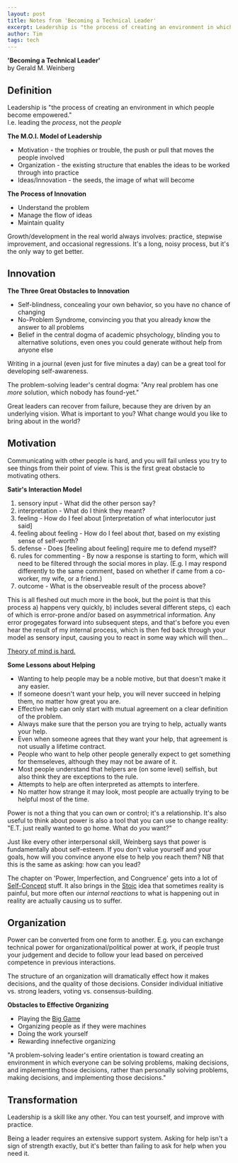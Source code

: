 ```yaml
---
layout: post
title: Notes from 'Becoming a Technical Leader'
excerpt: Leadership is "the process of creating an environment in which people become empowered."
author: Tim
tags: tech
---
```


**'Becoming a Technical Leader'**  
by Gerald M. Weinberg  

## Definition  
Leadership is "the process of creating an environment in which people become empowered."  
I.e. leading the *process*, not the *people*  

**The M.O.I. Model of Leadership**  
* Motivation - the trophies or trouble, the push or pull that moves the people involved  
* Organization - the existing structure that enables the ideas to be worked through into practice  
* Ideas/Innovation - the seeds, the image of what will become  

**The Process of Innovation**  
* Understand the problem  
* Manage the flow of ideas  
* Maintain quality  

Growth/development in the real world always involves: practice, stepwise improvement, and occasional regressions. It's a long, noisy process, but it's the only way to get better.  


## Innovation  
**The Three Great Obstacles to Innovation**  
* Self-blindness, concealing your own behavior, so you have no chance of changing  
* No-Problem Syndrome, convincing you that you already know the answer to all problems  
* Belief in the central dogma of academic phsychology, blinding you to alternative solutions, even ones you could generate without help from anyone else  

Writing in a journal (even just for five minutes a day) can be a great tool for developing self-awareness.  

The problem-solving leader's central dogma: "Any real problem has one *more* solution, which nobody has found-yet."  

Great leaders can recover from failure, because they are driven by an underlying vision. What is important to you? What change would you like to bring about in the world?  


## Motivation  
Communicating with other people is hard, and you will fail unless you try to see things from their point of view. This is the first great obstacle to motivating others.  

**Satir's Interaction Model**  
1. sensory input - What did the other person say?  
2. interpretation - What do I think they meant?  
3. feeling - How do I feel about [interpretation of what interlocutor just said]  
4. feeling about feeling - How do I feel about *that*, based on my existing sense of self-worth?  
5. defense - Does [feeling about feeling] require me to defend myself?  
6. rules for commenting - By now a response is starting to form, which will need to be filtered through the social mores in play. (E.g. I may respond differently to the same comment, based on whether if came from a co-worker, my wife, or a friend.)  
7. outcome - What is the observeable result of the process above?  

This is all fleshed out much more in the book, but the point is that this process a) happens very quickly, b) includes several different steps, c) each of which is error-prone and/or based on asymmetrical information. Any error progegates forward into subsequent steps, and that's before you even hear the result of my internal process, which is then fed back through your model as sensory input, causing you to react in some way which will then...  

[Theory of mind is hard.](../../../papers/GoodOldNeon.pdf) 

**Some Lessons about Helping**  
* Wanting to help people may be a noble motive, but that doesn't make it any easier.
* If someone doesn't want your help, you will never succeed in helping them, no matter how great you are.
* Effective help can only start with mutual agreement on a clear definition of the problem.
* Always make sure that the person you are trying to help, actually wants your help.
* Even when someone agrees that they want your help, that agreement is not usually a lifetime contract.
* People who want to help other people generally expect to get something for themseleves, although they may not be aware of it.
* Most people understand that helpers are (on some level) selfish, but also think they are exceptions to the rule.
* Attempts to help are often interpreted as attempts to interfere.
* No matter how strange it may look, most people are actually trying to be helpful most of the time.

Power is not a thing that you can own or control; it's a relationship. It's also useful to think about power is also a tool that you can use to change reality: "E.T. just really wanted to go home. What do *you* want?"  

Just like every other interpersonal skill, Weinberg says that power is fundamentally about self-esteem. If you don't value yourself and your goals, how will you convince anyone else to help you reach them? NB that this is the same as asking: how can you lead?  

The chapter on 'Power, Imperfection, and Congruence' gets into a lot of [Self-Concept](http://steveandreas.com/Articles/building.html) stuff. It also brings in the 
[Stoic](../../../papers/enchiridion.pdf) idea that sometimes reality is painful, but more often our *internal reactions* to what is happening out in reality are actually causing us to suffer.  


## Organization  
Power can be converted from one form to another. E.g. you can exchange technical power for organizational/political power at work, if people trust your judgement and decide to follow your lead based on perceived competence in previous interactions.

The structure of an organization will dramatically effect how it makes decisions, and the quality of those decisions. Consider individual initiative vs. strong leaders, voting vs. consensus-building.

**Obstacles to Effective Organizing**  
* Playing the [Big Game](https://en.wikipedia.org/wiki/Who,_whom%3F)  
* Organizing people as if they were machines  
* Doing the work yourself  
* Rewarding innefective organizing  

"A problem-solving leader's entire orientation is toward creating an environment in which everyone can be solving problems, making decisions, and implementing those decisions, rather than personally solving problems, making decisions, and implementing those decisions."  


## Transformation  
Leadership is a skill like any other. You can test yourself, and improve with practice.  

Being a leader requires an extensive support system. Asking for help isn't a sign of strength exactly, but it's better than failing to ask for help when you need it.